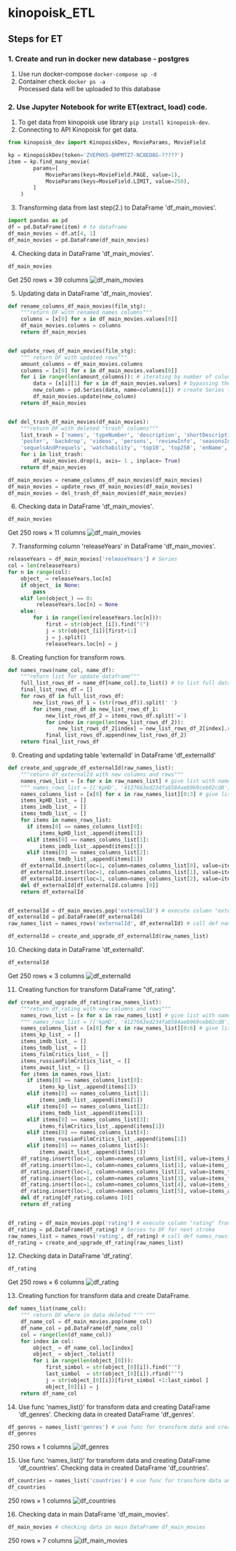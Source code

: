 # kinopoisk_ETL

## Steps for ET 

### 1. Create and run in docker new database - postgres

1. Use run docker-compose `docker-compose up -d`
2. Container check `docker ps -a `  
Processed data will be uploaded to this database  

### 2. Use Jupyter Notebook for write ET(extract, load) code.

1. To get data from kinopoisk use library `pip install kinopoisk-dev`.
2. Connecting to API Kinopoisk for get data. 

```python
from kinopoisk_dev import KinopoiskDev, MovieParams, MovieField

kp = KinopoiskDev(token='ZVEPHXS-QHPMTZ7-NC8ED8G-?????')
item = kp.find_many_movie(
        params=[
            MovieParams(keys=MovieField.PAGE, value=1),
            MovieParams(keys=MovieField.LIMIT, value=250),
        ]
    )
```

3. Transforming data from last step(2.) to DataFrame 'df_main_movies'.

```python
import pandas as pd
df = pd.DataFrame(item) # to dataframe
df_main_movies = df.at[4, 1]
df_main_movies = pd.DataFrame(df_main_movies)
```

4. Checking data in DataFrame 'df_main_movies'.

```python
df_main_movies
```
Get 250 rows × 39 columns
![df_main_movies](https://github.com/petr-iakovenko/kinopoisk_ETL/blob/main/screenshot_df_main_movies.png)

5. Updating data in DataFrame 'df_main_movies'. 

```python
def rename_columns_df_main_movies(film_stg):
    """return DF with renamed names columns"""
    columns = [x[0] for x in df_main_movies.values[0]]
    df_main_movies.columns = columns
    return df_main_movies


def update_rows_df_main_movies(film_stg):
    """ return DF with updated rows"""
    amount_columns = df_main_movies.columns
    columns = [x[0] for x in df_main_movies.values[0]]
    for i in range(len(amount_columns)): # iterating by number of columns
        data = [x[i][1] for x in df_main_movies.values] # bypassing the column names in data rows
        new_column = pd.Series(data, name=columns[i]) # create Series for update "df_main_movies"
        df_main_movies.update(new_column)
    return df_main_movies


def del_trash_df_main_movies(df_main_movies):
    """return DF with deleted "trash" columns"""
    list_trash = ['names', 'typeNumber', 'description', 'shortDescription', 'slogan', 'status', 'votes', 'ratingMpaa', 'ageRating', 'logo',
    'poster', 'backdrop', 'videos', 'persons', 'reviewInfo', 'seasonsInfo', 'budget', 'fees', 'premiere', 'similarMovies',
    'sequelsAndPrequels', 'watchability', 'top10', 'top250', 'enName', 'facts', 'imagesInfo', 'productionCompanies',]
    for i in list_trash:
        df_main_movies.drop(i, axis= 1 , inplace= True)
    return df_main_movies

df_main_movies = rename_columns_df_main_movies(df_main_movies)
df_main_movies = update_rows_df_main_movies(df_main_movies)
df_main_movies = del_trash_df_main_movies(df_main_movies)
```

6. Checking data in DataFrame 'df_main_movies'.

```python
df_main_movies
```
Get 250 rows × 11 columns
![df_main_movies](https://github.com/petr-iakovenko/kinopoisk_ETL/blob/main/6.%20To%20check%20data.png)

7. Transforming column 'releaseYears' in DataFrame 'df_main_movies'.
```python
releaseYears = df_main_movies['releaseYears'] # Series
col = len(releaseYears)
for n in range(col):
    object_ = releaseYears.loc[n]
    if object_ is None:
        pass
    elif len(object_) == 0:
         releaseYears.loc[n] = None
    else:
        for i in range(len(releaseYears.loc[n])):
            first = str(object_[i]).find("(")
            j = str(object_[i])[first+1:]
            j = j.split()
            releaseYears.loc[n] = j
```

8. Creating function for transform rows. 
```python
def names_rows(name_col, name_df):
    """return list for update dataframe"""
    full_list_rows_df = name_df[name_col].to_list() # to list full data from "name_df" for transform
    final_list_rows_df = []
    for rows_df in full_list_rows_df:
        new_list_rows_df_1 = (str(rows_df)).split(' ')
        for items_rows_df in new_list_rows_df_1:
            new_list_rows_df_2 = items_rows_df.split('=')
            for index in range(len(new_list_rows_df_2)):
                new_list_rows_df_2[index] = new_list_rows_df_2[index].replace("'",'')
            final_list_rows_df.append(new_list_rows_df_2)
    return final_list_rows_df
```

9. Creating and updating table 'externalId' in DataFrame 'df_externalId'
```python
def create_and_upgrade_df_externalId(raw_names_list):
    """return df_externalId with new columns and rows"""
    names_rows_list = [x for x in raw_names_list] # give list with names rows
    """ names_rows_list = [['kpHD', '4127663ed234fa8584aeb969ceb02cd8'], ['imdb', 'tt1675434'], ['tmdb', '77338'],......]"""
    names_columns_list = [x[0] for x in raw_names_list][0:3] # give list with names table "['kpHD', 'imdb', 'tmdb']"
    items_kpHD_list_ = []
    items_imdb_list_ = []
    items_tmdb_list_ = []
    for items in names_rows_list:
      if items[0] == names_columns_list[0]:
          items_kpHD_list_.append(items[1])
      elif items[0] == names_columns_list[1]:
          items_imdb_list_.append(items[1])
      elif items[0] == names_columns_list[2]:
          items_tmdb_list_.append(items[1])
    df_externalId.insert(loc=1, column=names_columns_list[0], value=items_kpHD_list_) # insert value rows in columns for DF "externalId"
    df_externalId.insert(loc=1, column=names_columns_list[1], value=items_imdb_list_)
    df_externalId.insert(loc=1, column=names_columns_list[2], value=items_tmdb_list_)
    del df_externalId[df_externalId.columns [0]]
    return df_externalId


df_externalId = df_main_movies.pop('externalId') # execute column "externalId" from "film_stg" for create new table "df_externalId"
df_externalId = pd.DataFrame(df_externalId)
raw_names_list = names_rows('externalId', df_externalId) # call def names_rows() for transform raw data from "df_externalId" and append into list "names"

df_externalId = create_and_upgrade_df_externalId(raw_names_list)
```
10. Checking data in DataFrame 'df_externalId'.

```python
df_externalId
```

Get 250 rows × 3 columns
![df_externalId](https://github.com/petr-iakovenko/kinopoisk_ETL/blob/main/10.%20Check%20data%20df_externalId.png)

11. Creating function for transform DataFrame "df_rating".
```python
def create_and_upgrade_df_rating(raw_names_list):
    """return df_rating with new columns and rows"""
    names_rows_list = [x for x in raw_names_list] # give list with names rows
    """ names_rows_list = [['kpHD', '4127663ed234fa8584aeb969ceb02cd8'], ['imdb', 'tt1675434'], ['tmdb', '77338'],......]"""
    names_columns_list = [x[0] for x in raw_names_list][0:6] # give list with names table "['kp', 'imdb', 'tmdb', 'filmCritics', 'russianFilmCritics', 'await_']"
    items_kp_list_ = []
    items_imdb_list_ = []
    items_tmdb_list_ = []
    items_filmCritics_list_ = []
    items_russianFilmCritics_list_ = []
    items_await_list_ = []
    for items in names_rows_list:
      if items[0] == names_columns_list[0]:
          items_kp_list_.append(items[1])
      elif items[0] == names_columns_list[1]:
          items_imdb_list_.append(items[1])
      elif items[0] == names_columns_list[2]:
          items_tmdb_list_.append(items[1])
      elif items[0] == names_columns_list[3]:
          items_filmCritics_list_.append(items[1])
      elif items[0] == names_columns_list[4]:
          items_russianFilmCritics_list_.append(items[1])
      elif items[0] == names_columns_list[5]:
          items_await_list_.append(items[1])
    df_rating.insert(loc=1, column=names_columns_list[0], value=items_kp_list_) # insert value rows in columns for DF "externalId"
    df_rating.insert(loc=1, column=names_columns_list[1], value=items_imdb_list_)
    df_rating.insert(loc=1, column=names_columns_list[2], value=items_tmdb_list_)
    df_rating.insert(loc=1, column=names_columns_list[3], value=items_filmCritics_list_)
    df_rating.insert(loc=1, column=names_columns_list[4], value=items_russianFilmCritics_list_)
    df_rating.insert(loc=1, column=names_columns_list[5], value=items_await_list_)
    del df_rating[df_rating.columns [0]]
    return df_rating


df_rating = df_main_movies.pop('rating') # execute column "rating" from "film_stg" for create new table "df_rating"
df_rating = pd.DataFrame(df_rating) # Series to DF for next stroke
raw_names_list = names_rows('rating', df_rating) # call def names_rows() for transform raw data from "df_rating" and append into list "names"
df_rating = create_and_upgrade_df_rating(raw_names_list)
```

12. Checking data in DataFrame 'df_rating'.

```python
df_rating
```

Get 250 rows × 6 columns
![df_rating](https://github.com/petr-iakovenko/kinopoisk_ETL/blob/main/12.%20Check%20data%20df_reting.png)

13. Creating function for transform data and create DataFrame.

```python
def names_list(name_col):
    """ return DF where in data deleted "'" """
    df_name_col = df_main_movies.pop(name_col)
    df_name_col = pd.DataFrame(df_name_col)
    col = range(len(df_name_col))
    for index in col:
        object_ = df_name_col.loc[index]
        object_ = object_.tolist()
        for i in range(len(object_[0])):
            first_simbol = str(object_[0][i]).find("'")
            last_simbol  = str(object_[0][i]).rfind("'")
            j = str(object_[0][i])[first_simbol +1:last_simbol ]
            object_[0][i] = j
    return df_name_col
```

14. Use func 'names_list()' for transform data and creating DataFrame 'df_genres'. Checking data in created DataFrame 'df_genres'.

```python
df_genres = names_list('genres') # use func for transform data and create DataFrame df_genres
df_genres
```
250 rows × 1 columns
![df_genres](https://github.com/petr-iakovenko/kinopoisk_ETL/blob/main/14.%20Check%20data%20df_genres.png)

15. Use func 'names_list()' for transform data and creating DataFrame 'df_countries'. Checking data in created DataFrame 'df_countries'.

```python
df_countries = names_list('countries') # use func for transform data and create DataFrame df_countries
df_countries
```
250 rows × 1 columns
![df_countries](https://github.com/petr-iakovenko/kinopoisk_ETL#:~:text=15.%20Check%20data%20df_countries.png)

16. Checking data in main DataFrame 'df_main_movies'.

```python
df_main_movies # checking data in main DataFrame df_main_movies
```

250 rows × 7 columns
![df_main_movies](https://github.com/petr-iakovenko/kinopoisk_ETL#:~:text=16.%20Check%20data%20df_main_movies.png)
